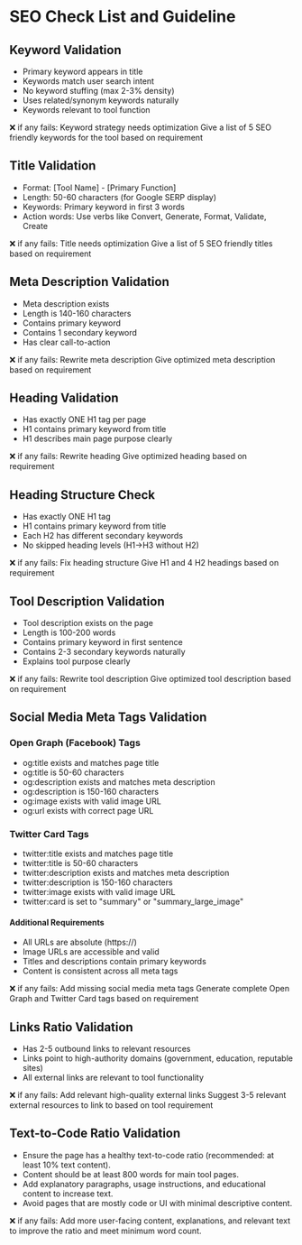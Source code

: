 # SEO Check List and Guideline

## Keyword Validation

- Primary keyword appears in title
- Keywords match user search intent
- No keyword stuffing (max 2-3% density)
- Uses related/synonym keywords naturally
- Keywords relevant to tool function

❌ if any fails: Keyword strategy needs optimization
Give a list of 5 SEO friendly keywords for the tool based on requirement

## Title Validation

- Format: [Tool Name] - [Primary Function]
- Length: 50-60 characters (for Google SERP display)
- Keywords: Primary keyword in first 3 words
- Action words: Use verbs like Convert, Generate, Format, Validate, Create

❌ if any fails: Title needs optimization
Give a list of 5 SEO friendly titles based on requirement

## Meta Description Validation

- Meta description exists
- Length is 140-160 characters
- Contains primary keyword
- Contains 1 secondary keyword
- Has clear call-to-action

❌ if any fails: Rewrite meta description
Give optimized meta description based on requirement

## Heading Validation

- Has exactly ONE H1 tag per page
- H1 contains primary keyword from title
- H1 describes main page purpose clearly

❌ if any fails: Rewrite heading
Give optimized heading based on requirement

## Heading Structure Check

- Has exactly ONE H1 tag
- H1 contains primary keyword from title
- Each H2 has different secondary keywords
- No skipped heading levels (H1→H3 without H2)

❌ if any fails: Fix heading structure
Give H1 and 4 H2 headings based on requirement

## Tool Description Validation

- Tool description exists on the page
- Length is 100-200 words
- Contains primary keyword in first sentence
- Contains 2-3 secondary keywords naturally
- Explains tool purpose clearly

❌ if any fails: Rewrite tool description
Give optimized tool description based on requirement

## Social Media Meta Tags Validation

### Open Graph (Facebook) Tags

- og:title exists and matches page title
- og:title is 50-60 characters
- og:description exists and matches meta description
- og:description is 150-160 characters
- og:image exists with valid image URL
- og:url exists with correct page URL

### Twitter Card Tags

- twitter:title exists and matches page title
- twitter:title is 50-60 characters
- twitter:description exists and matches meta description
- twitter:description is 150-160 characters
- twitter:image exists with valid image URL
- twitter:card is set to "summary" or "summary_large_image"

#### Additional Requirements

- All URLs are absolute (https://)
- Image URLs are accessible and valid
- Titles and descriptions contain primary keywords
- Content is consistent across all meta tags

❌ if any fails: Add missing social media meta tags
Generate complete Open Graph and Twitter Card tags based on requirement

## Links Ratio Validation

- Has 2-5 outbound links to relevant resources
- Links point to high-authority domains (government, education, reputable sites)
- All external links are relevant to tool functionality

❌ if any fails: Add relevant high-quality external links
Suggest 3-5 relevant external resources to link to based on tool requirement

## Text-to-Code Ratio Validation

- Ensure the page has a healthy text-to-code ratio (recommended: at least 10% text content).
- Content should be at least 800 words for main tool pages.
- Add explanatory paragraphs, usage instructions, and educational content to increase text.
- Avoid pages that are mostly code or UI with minimal descriptive content.

❌ if any fails: Add more user-facing content, explanations, and relevant text to improve the ratio and meet minimum word count.
